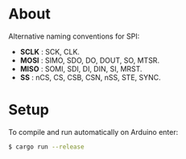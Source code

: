 # About

Alternative naming conventions for SPI:

- **SCLK** : SCK, CLK.
- **MOSI** : SIMO, SDO, DO, DOUT, SO, MTSR.
- **MISO** : SOMI, SDI, DI, DIN, SI, MRST.
- **SS** : nCS, CS, CSB, CSN, nSS, STE, SYNC.

# Setup

To compile and run automatically on Arduino enter:

```bash
$ cargo run --release
```
